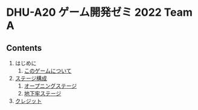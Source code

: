 # DHU-A20 ゲーム開発ゼミ 2022 Team A


## Contents

1. はじめに
    1. [このゲームについて][url_aboutGame]
1. [ステージ構成][url_stages]
    1. [オープニングステージ][url_stage_opening]
    1. [地下牢ステージ][url_stage_gaol]
1. [クレジット][url_credit]


[url_aboutGame]: aboutGame.md
[url_stages]: stages.md
[url_stage_opening]: stages/opening.md
[url_stage_gaol]: stages/gaolStage.md
[url_credit]: credit.md
